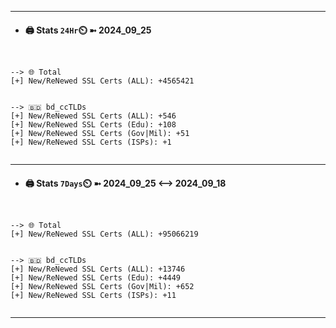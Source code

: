 

---
- #### 🖨️ **Stats** `24Hr`⏲️ ➼ 2024_09_25
```console


--> 🌐 Total
[+] New/ReNewed SSL Certs (ALL): +4565421


--> 🇧🇩 bd_ccTLDs
[+] New/ReNewed SSL Certs (ALL): +546
[+] New/ReNewed SSL Certs (Edu): +108
[+] New/ReNewed SSL Certs (Gov|Mil): +51
[+] New/ReNewed SSL Certs (ISPs): +1


```

---
- #### 🖨️ **Stats** `7Days`⏲️ ➼ 2024_09_25 <--> 2024_09_18
```console


--> 🌐 Total
[+] New/ReNewed SSL Certs (ALL): +95066219


--> 🇧🇩 bd_ccTLDs
[+] New/ReNewed SSL Certs (ALL): +13746
[+] New/ReNewed SSL Certs (Edu): +4449
[+] New/ReNewed SSL Certs (Gov|Mil): +652
[+] New/ReNewed SSL Certs (ISPs): +11


```

---

